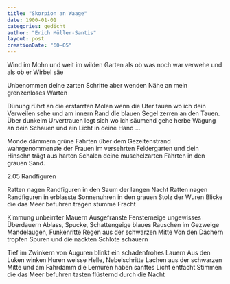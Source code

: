 ```yaml
---
title: "Skorpion an Waage"
date: 1900-01-01
categories: gedicht
author: "Erich Müller-Santis"
layout: post
creationDate: "60–05"
---
```

Wind im Mohn und weit im wilden Garten
als ob was noch war verwehe
und als ob er Wirbel säe

Unbenommen deine zarten
Schritte aber wenden Nähe
an mein grenzenloses Warten

Dünung rührt an die erstarrten
Molen wenn die Ufer tauen
wo ich dein Verweilen sehe
und am innern Rand die blauen
Segel zerren an den Tauen.
Über dunkelm Urvertrauen
legt sich wo ich säumend gehe
herbe Wägung an dein Schauen
und ein Licht in deine Hand …

Monde dämmern grüne Fahrten
über dem Gezeitenstrand
wahrgenommenste der Frauen
im versehrten Feldergarten
und dein Hinsehn trägt aus harten
Schalen deine muschelzarten
Fährten in den grauen Sand.

2.05
Randfiguren

Ratten nagen Randfiguren
in den Saum der langen Nacht
Ratten nagen Randfiguren
in erblasste Sonnenuhren
in den grauen Stolz der Wuren
Blicke die das Meer befuhren
tragen stumme Fracht

Kimmung unbeirrter Mauern
Ausgefranste Fensterneige
ungewisses Überdauern
Ablass, Spucke, Schattengeige
blaues Rauschen im Gezweige
Mandelaugen, Funkenritte
Regen aus der schwarzen Mitte
Von den Dächern tropfen Spuren
und die nackten Schlote schauern

Tief im Zwinkern von Auguren
blinkt ein schadenfrohes Lauern
Aus den Luken winken Huren
weisse Helle, Nebelschritte
Lachen aus der schwarzen Mitte
und am Fahrdamm die Lemuren
haben sanftes Licht entfacht
Stimmen die das Meer befuhren
tasten flüsternd durch die Nacht
